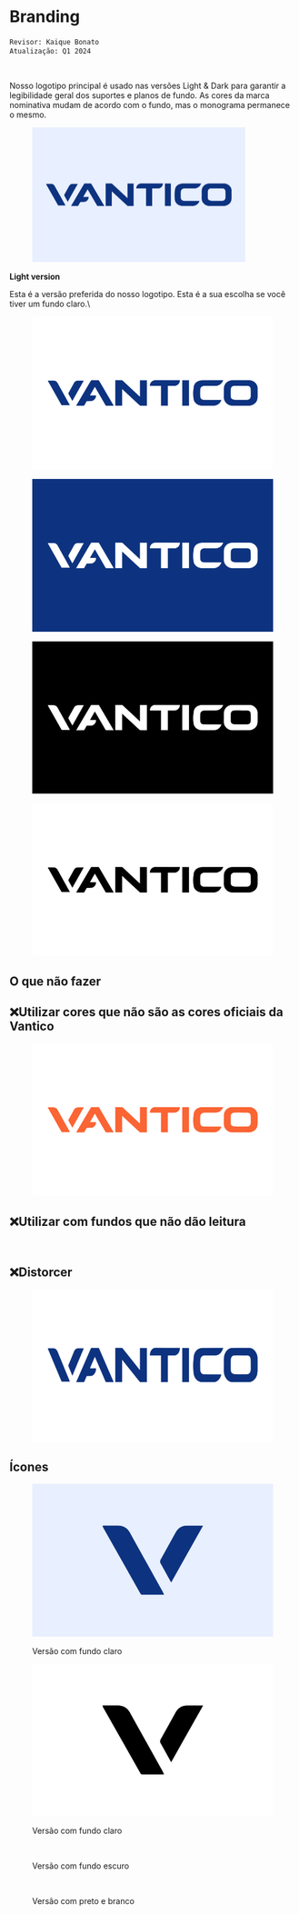 # Branding

```
Revisor: Kaique Bonato
Atualização: Q1 2024
```





<figure><img src="https://lh7-us.googleusercontent.com/BCYGvoElWb_POWUt87P75xZyRWYzvdOSrv9kv4c-l_450ZeiuglqxpXMQK-XZI0iXCJyzJwV2rfkPugiqmr4lr8_Y2k-9woiC2Vu_vObIrLBi04xXsjCT4iMCtIo8lxrSrcFs8WO5e-b" alt=""><figcaption></figcaption></figure>

Nosso logotipo principal é usado nas versões Light & Dark para garantir a legibilidade geral dos suportes e planos de fundo. As cores da marca nominativa mudam de acordo com o fundo, mas o monograma permanece o mesmo.



<figure><img src="../../.gitbook/assets/logo azul fundo azul claro.png" alt="" width="375"><figcaption></figcaption></figure>

**Light version**

Esta é a versão preferida do nosso logotipo. Esta é a sua escolha se você tiver um fundo claro.\


<div>

<figure><img src="../../.gitbook/assets/logo azul fundo branco (1).png" alt=""><figcaption></figcaption></figure>

 

<figure><img src="../../.gitbook/assets/logo branco fundo azul escuro (1).png" alt=""><figcaption></figcaption></figure>

 

<figure><img src="../../.gitbook/assets/logo branco fundo preto (1).png" alt=""><figcaption></figcaption></figure>

 

<figure><img src="../../.gitbook/assets/logo preto fundo branco (1).png" alt=""><figcaption></figcaption></figure>

</div>



## O que não fazer

## :x:**Utilizar cores que não são as cores oficiais da Vantico**

<figure><img src="../../.gitbook/assets/logo cor errada - laranja (1).png" alt=""><figcaption></figcaption></figure>

## :x:**Utilizar com fundos que não dão leitura**

<figure><img src="../../.gitbook/assets/aplicação com fundo errado.png" alt=""><figcaption></figcaption></figure>

## :x:Distorcer

<figure><img src="../../.gitbook/assets/logo distorcido (1).png" alt=""><figcaption></figcaption></figure>

## Ícones

<div>

<figure><img src="../../.gitbook/assets/0.png" alt=""><figcaption><p>Versão com fundo claro</p></figcaption></figure>

 

<figure><img src="../../.gitbook/assets/1.png" alt=""><figcaption><p>Versão com fundo claro</p></figcaption></figure>

 

<figure><img src="../../.gitbook/assets/ícone azul escuro fundo branco (1).png" alt=""><figcaption><p>Versão com fundo escuro</p></figcaption></figure>

 

<figure><img src="../../.gitbook/assets/ícone branco fundo preto (1).png" alt=""><figcaption><p>Versão com preto e branco</p></figcaption></figure>

</div>





